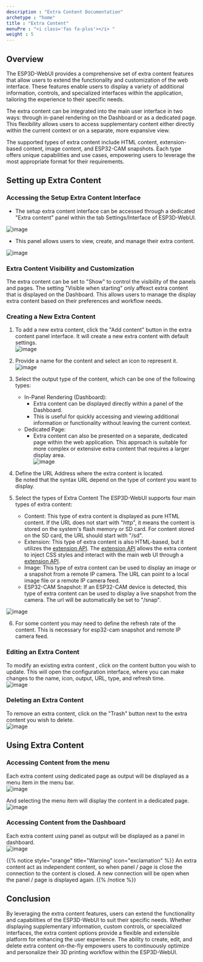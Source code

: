 ```yaml
---
description : "Extra Content Documentation"
archetype : "home"
title : "Extra Content"
menuPre : "<i class='fas fa-plus'></i> "
weight : 5
---
```

## Overview

The ESP3D-WebUI provides a comprehensive set of extra content features that allow users to extend the functionality and customization of the web interface. These features enable users to display a variety of additional information, controls, and specialized interfaces within the application, tailoring the experience to their specific needs.

The extra content can be integrated into the main user interface in two ways: through in-panel rendering on the Dashboard or as a dedicated page. This flexibility allows users to access supplementary content either directly within the current context or on a separate, more expansive view.

The supported types of extra content include HTML content, extension-based content, image content, and ESP32-CAM snapshots. Each type offers unique capabilities and use cases, empowering users to leverage the most appropriate format for their requirements.

## Setting up Extra Content

### Accessing the Setup Extra Content Interface 

* The setup extra content interface can be accessed  through a dedicated "Extra content" panel within the tab Settings/Interface of ESP3D-WebUI.

![image](extra_setting.png?width=400px)

* This panel allows users to view, create, and manage their extra content.

![image](extra_list.png?width=400px)

### Extra Content Visibility and Customization
The extra content can be set to "Show" to control the visibility of the panels and pages. The setting "Visible when starting" only affexct extra content that is displayed on the Dashboard.
This allows users to manage the display extra content based on their preferences and workflow needs.

### Creating a New Extra Content
1. To add a new extra content, click the "Add content" button in the extra content panel interface. It will create a new extra content with default settings.   
![image](extra_sample.png?width=400px)
2. Provide a name for the content and select an icon to represent it.   
![image](extra_icons.png?width=400px)
3. Select the output type of the content, which can be one of the following types: 
   * In-Panel Rendering (Dashboard):
     * Extra content can be displayed directly within a panel of the Dashboard.
     * This is useful for quickly accessing and viewing additional information or functionality without leaving the current context.
   * Dedicated Page:
     * Extra content can also be presented on a separate, dedicated page within the web application.
       This approach is suitable for more complex or extensive extra content that requires a larger display area.   
![image](extra_output.png?width=400px)
4. Define the URL Address where the extra content is located.    
   Be noted that the syntax URL depend on the type of content you want to display.

5. Select the types of Extra Content
   The ESP3D-WebUI supports four main types of extra content:
   * Content:
    This type of extra content is displayed as pure HTML content.
    If the URL does not start with "http", it means the content is stored on the system's flash memory or SD card.
    For content stored on the SD card, the URL should start with "/sd".
   * Extension:
    This type of extra content is also HTML-based, but it utilizes the [extension API](/ESP3D-WebUI/v3.x/documentation/api/extensions/).
    The [extension API](/ESP3D-WebUI/v3.x/documentation/api/extensions/) allows the extra content to inject CSS styles and interact with the main web UI through a  [extension API](/ESP3D-WebUI/v3.x/documentation/api/extensions/).
   * Image:
    This type of extra content can be used to display an image or a snapshot from a remote IP camera.
    The URL can point to a local image file or a remote IP camera feed.
   * ESP32-CAM Snapshot:
    If an ESP32-CAM device is detected, this type of extra content can be used to display a live snapshot from the camera.
    The url will be automatically be set to "/snap".   

![image](extra_type.png?width=400px)

6. For some content you may need to define the refresh rate of the content.
    This is necessary for esp32-cam snapshot and remote IP camera feed.

### Editing an Extra Content
To modify an existing extra content , click on the content button  you wish to update. This will open the configuration interface, where you can make changes to the  name, icon, output, URL, type, and refresh time.    
![image](extra_edit.png?width=400px)

### Deleting an Extra Content
To remove an extra content, click on the "Trash" button next to the extra content you wish to delete.    
![image](extra_delete.png?width=400px)

## Using Extra Content

### Accessing Content from the menu
Each extra content using dedicated page as output will be displayed as a menu item in the menu bar.   
![image](extra_page_menu.png?width=400px)

And selecting the menu item will display the content in a dedicated page.   
![image](extra_page_content.png?width=400px)

### Accessing Content from the Dashboard
Each extra content using panel as output will be displayed as a panel in dashboard.   
![image](extra_panel_content.png?width=400px)


{{% notice style="orange" title="Warning" icon="exclamation" %}}
An extra content act as independent content, so when panel / page is close the connection to the content is closed. A new connection will be open when the panel / page is displayed again.
{{% /notice %}}

## Conclusion
By leveraging the extra content features, users can extend the functionality and capabilities of the ESP3D-WebUI to suit their specific needs. Whether displaying supplementary information, custom controls, or specialized interfaces, the extra content options provide a flexible and extensible platform for enhancing the user experience. The ability to create, edit, and delete extra content on-the-fly empowers users to continuously optimize and personalize their 3D printing workflow within the ESP3D-WebUI.

